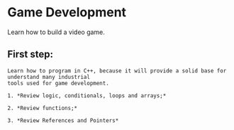 # Game Development
Learn how to build a video game.


## First step: 
    Learn how to program in C++, because it will provide a solid base for understand many industrial 
	tools used for game development.
	
	1. *Review logic, conditionals, loops and arrays;*
	
	2. *Review functions;*
     
    3. *Review References and Pointers*
      
